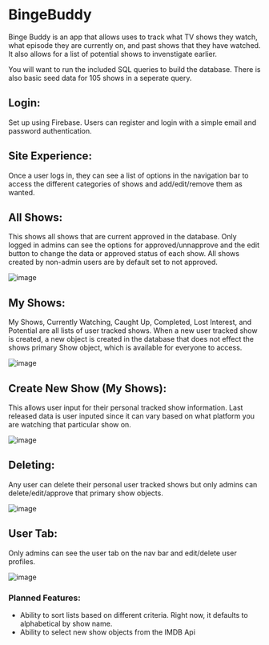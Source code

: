 # BingeBuddy

Binge Buddy is an app that allows uses to track what TV shows they watch, what episode they are currently on, and past shows that they have watched. 
It also allows for a list of potential shows to invenstigate earlier.

You will want to run the included SQL queries to build the database. There is also basic seed data for 105 shows in a seperate query. 

## Login: 
Set up using Firebase. Users can register and login with a simple email and password authentication.

## Site Experience:
Once a user logs in, they can see a list of options in the navigation bar to access the different categories of shows and add/edit/remove them as wanted.

## All Shows: 
This shows all shows that are current approved in the database. Only logged in admins can see the options for approved/unnapprove and the edit button to change the data
or approved status of each show. All shows created by non-admin users are by default set to not approved. 

![image](https://user-images.githubusercontent.com/93555687/168109438-fbceb7aa-cfae-44bb-970a-77ab54e546ca.png)


## My Shows: 
My Shows, Currently Watching, Caught Up, Completed, Lost Interest, and Potential are all lists of user tracked shows. When a new user tracked show is created,
a new object is created in the database that does not effect the shows primary Show object, which is available for everyone to access.

![image](https://user-images.githubusercontent.com/93555687/168110058-51d67312-e29b-4ec5-8ac5-8208e52af95a.png)

## Create New Show (My Shows):
This allows user input for their personal tracked show information. Last released data is user inputed since it can vary based on what platform you are watching that
particular show on. 

![image](https://user-images.githubusercontent.com/93555687/168110495-3a37b9d7-867d-4440-83aa-50d918851fb1.png)

## Deleting: 

Any user can delete their personal user tracked shows but only admins can delete/edit/approve that primary show objects. 

![image](https://user-images.githubusercontent.com/93555687/168111098-6f24cbf5-f0d0-48bd-8474-f54275d9b4fb.png)


## User Tab:

Only admins can see the user tab on the nav bar and edit/delete user profiles.

![image](https://user-images.githubusercontent.com/93555687/168111252-db72169e-aceb-42f1-ba4a-9eef09db22cf.png)


### Planned Features: 
 - Ability to sort lists based on different criteria. Right now, it defaults to alphabetical by show name.
 - Ability to select new show objects from the IMDB Api
